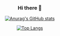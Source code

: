 <div align="center">
  
### Hi there 👋

[![Anurag's GitHub stats](https://github-readme-stats.vercel.app/api?username=vale512&count_private=true&show_icons=true&theme=tokyonight)](https://github.com/anuraghazra/github-readme-stats) 

[![Top Langs](https://github-readme-stats.vercel.app/api/top-langs/?username=vale512&count_private=true&layout=compact&theme=tokyonight)](https://github.com/anuraghazra/github-readme-stats)

</div>
